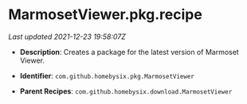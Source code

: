 # MarmosetViewer.pkg.recipe

_Last updated 2021-12-23 19:58:07Z_

- **Description**: Creates a package for the latest version of Marmoset Viewer.

- **Identifier**: `com.github.homebysix.pkg.MarmosetViewer`

- **Parent Recipes**: `com.github.homebysix.download.MarmosetViewer`